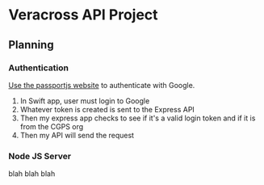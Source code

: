 # Veracross API Project

## Planning

### Authentication

[Use the passportjs website](http://www.passportjs.org/docs/google/) to authenticate with Google.

1. In Swift app, user must login to Google
2. Whatever token is created is sent to the Express API
3. Then my express app checks to see if it's a valid login token and if it is from the CGPS org
4. Then my API will send the request

### Node JS Server

blah blah blah